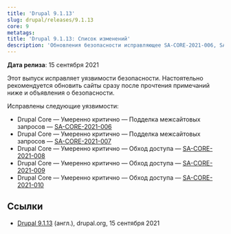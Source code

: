 ```yaml
---
title: 'Drupal 9.1.13'
slug: drupal/releases/9.1.13
core: 9
metatags:
title: 'Drupal 9.1.13: Список изменений'
description: 'Обновления безопасности исправляющее SA-CORE-2021-006, SA-CORE-2021-007, SA-CORE-2021-008, SA-CORE-2021-009, SA-CORE-2021-010.'
---
```


**Дата релиза**: 15 сентября 2021

Этот выпуск исправляет уязвимости безопасности. Настоятельно рекомендуется обновить сайты сразу после прочтения примечаний ниже и объявления о безопасности.

Исправлены следующие уязвимости:

- Drupal Core — Умеренно критично — Подделка межсайтовых запросов — [SA-CORE-2021-006](../../../../security/sa-core/2021-006/index.md)
- Drupal Core — Умеренно критично — Подделка межсайтовых запросов — [SA-CORE-2021-007](../../../../security/sa-core/2021-007/index.md)
- Drupal Core — Умеренно критично — Обход доступа — [SA-CORE-2021-008](../../../../security/sa-core/2021-008/index.md)
- Drupal Core — Умеренно критично — Обход доступа — [SA-CORE-2021-009](../../../../security/sa-core/2021-009/index.md)
- Drupal Core — Умеренно критично — Обход доступа — [SA-CORE-2021-010](../../../../security/sa-core/2021-010/index.md)

## Ссылки

- [Drupal 9.1.13](https://www.drupal.org/project/drupal/releases/9.1.13) (англ.), drupal.org, 15 сентября 2021
